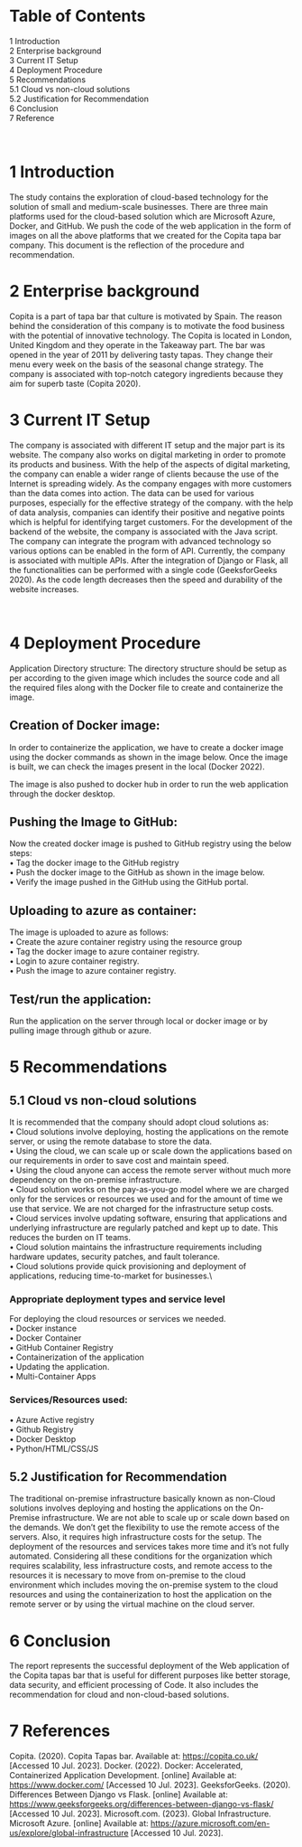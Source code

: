 
 
# Table of Contents
1	Introduction \
2	Enterprise background \
3	Current IT Setup	\
4	Deployment Procedure \
5	Recommendations \
 5.1	Cloud vs non-cloud solutions \
 5.2	Justification for Recommendation \
6	Conclusion \
7	Reference


 
# 1	Introduction
The study contains the exploration of cloud-based technology for the solution of small and medium-scale businesses. There are three main platforms used for the cloud-based solution which are Microsoft Azure, Docker, and GitHub. We push the code of the web application in the form of images on all the above platforms that we created for the Copita tapa bar company. This document is the reflection of the procedure and recommendation.
 
# 2	Enterprise background
Copita is a part of tapa bar that culture is motivated by Spain. The reason behind the consideration of this company is to motivate the food business with the potential of innovative technology. The Copita is located in London, United Kingdom and they operate in the Takeaway part.  The bar was opened in the year of 2011 by delivering tasty tapas. They change their menu every week on the basis of the seasonal change strategy. The company is associated with top-notch category ingredients because they aim for superb taste (Copita 2020).
 
# 3	Current IT Setup
The company is associated with different IT setup and the major part is its website. The company also works on digital marketing in order to promote its products and business. With the help of the aspects of digital marketing, the company can enable a wider range of clients because the use of the Internet is spreading widely. As the company engages with more customers than the data comes into action. The data can be used for various purposes, especially for the effective strategy of the company. with the help of data analysis, companies can identify their positive and negative points which is helpful for identifying target customers. For the development of the backend of the website, the company is associated with the Java script. The company can integrate the program with advanced technology so various options can be enabled in the form of API. Currently, the company is associated with multiple APIs. After the integration of Django or Flask, all the functionalities can be performed with a single code (GeeksforGeeks 2020). As the code length decreases then the speed and durability of the website increases.

 
# 4	Deployment Procedure
Application Directory structure:
The directory structure should be setup as per according to the given image which includes the source code and all the required files along with the Docker file to create and containerize the image.
 
## Creation of Docker image:
In order to containerize the application, we have to create a docker image using the docker commands as shown in the image below.
Once the image is built, we can check the images present in the local (Docker 2022). 
 
The image is also pushed to docker hub in order to run the web application through the docker desktop.
 
## Pushing the Image to GitHub:
Now the created docker image is pushed to GitHub registry using the below steps:\
•	Tag the docker image to the GitHub registry\
•	Push the docker image to the GitHub as shown in the image below.\
•	Verify the image pushed in the GitHub using the GitHub portal.
 
 
## Uploading to azure as container:
The image is uploaded to azure as follows:\
•	Create the azure container registry using the resource group\
•	Tag the docker image to azure container registry.\
•	Login to azure container registry.\
•	Push the image to azure container registry.
 
 
## Test/run the application:
Run the application on the server through local or docker image or by pulling image through github or azure.
 
# 5	Recommendations
## 5.1	Cloud vs non-cloud solutions
It is recommended that the company should adopt cloud solutions as:\
•	Cloud solutions involve deploying, hosting the applications on the remote server, or using the remote database to store the data.\
•	Using the cloud, we can scale up or scale down the applications based on our requirements in order to save cost and maintain speed.\
•	Using the cloud anyone can access the remote server without much more dependency on the on-premise infrastructure.\
•	Cloud solution works on the pay-as-you-go model where we are charged only for the services or resources we used and for the amount of time we use that service. We are not charged for the infrastructure setup costs.\
•	Cloud services involve updating software, ensuring that applications and underlying infrastructure are regularly patched and kept up to date. This reduces the burden on IT teams.\
•	Cloud solution maintains the infrastructure requirements including hardware updates, security patches, and fault tolerance.\
•	Cloud solutions provide quick provisioning and deployment of applications, reducing time-to-market for businesses.\
### Appropriate deployment types and service level
For deploying the cloud resources or services we needed.\
•	Docker instance\
•	Docker Container\
•	GitHub Container Registry\
•	Containerization of the application\
•	Updating the application.\
•	Multi-Container Apps
### Services/Resources used:
•	Azure Active registry\
•	Github Registry\
•	Docker Desktop\
•	Python/HTML/CSS/JS

## 5.2	Justification for Recommendation
The traditional on-premise infrastructure basically known as non-Cloud solutions involves deploying and hosting the applications on the On-Premise infrastructure. We are not able to scale up or scale down based on the demands. We don’t get the flexibility to use the remote access of the servers. Also, it requires high infrastructure costs for the setup. The deployment of the resources and services takes more time and it’s not fully automated.
Considering all these conditions for the organization which requires scalability, less infrastructure costs, and remote access to the resources it is necessary to move from on-premise to the cloud environment which includes moving the on-premise system to the cloud resources and using the containerization to host the application on the remote server or by using the virtual machine on the cloud server.
 
# 6	Conclusion
The report represents the successful deployment of the Web application of the Copita tapas bar that is useful for different purposes like better storage, data security, and efficient processing of Code. It also includes the recommendation for cloud and non-cloud-based solutions.


# 7	References
Copita. (2020). Copita Tapas bar. Available at: https://copita.co.uk/ [Accessed 10 Jul. 2023].
Docker. (2022). Docker: Accelerated, Containerized Application Development. [online] Available at: https://www.docker.com/ [Accessed 10 Jul. 2023].
GeeksforGeeks. (2020). Differences Between Django vs Flask. [online] Available at: https://www.geeksforgeeks.org/differences-between-django-vs-flask/ [Accessed 10 Jul. 2023].
Microsoft.com. (2023). Global Infrastructure. Microsoft Azure. [online] Available at: https://azure.microsoft.com/en-us/explore/global-infrastructure [Accessed 10 Jul. 2023].
